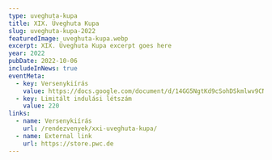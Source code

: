 ```yaml
---
type: uveghuta-kupa
title: XIX. Üveghuta Kupa
slug: uveghuta-kupa-2022
featuredImage: uveghuta-kupa.webp
excerpt: XIX. Üveghuta Kupa excerpt goes here
year: 2022
pubDate: 2022-10-06
includeInNews: true
eventMeta:
  - key: Versenykiírás
    value: https://docs.google.com/document/d/14GG5NgtKd9cSohDSkmlwv9CNtpBTw54s/mobilebasic?rm=minimal
  - key: Limitált indulási létszám
    value: 220
links:
  - name: Versenykiírás
    url: /rendezvenyek/xxi-uveghuta-kupa/
  - name: External link
    url: https://store.pwc.de
---
```

